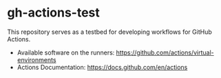 # gh-actions-test

This repository serves as a testbed for developing workflows for GitHub Actions.

* Available software on the runners: <https://github.com/actions/virtual-environments>
* Actions Documentation: <https://docs.github.com/en/actions>

